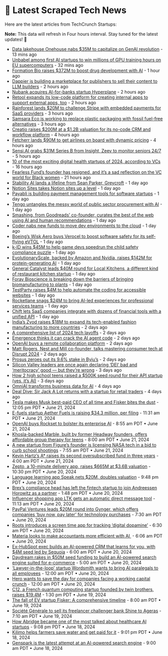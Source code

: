 
# 📰 Latest Scraped Tech News

Here are the latest articles from TechCrunch Startups:

**Note:** This data will refresh in Four hours interval. Stay tuned for the latest updates! 🔄
- [Data lakehouse Onehouse nabs $35M to capitalize on GenAI revolution](https://techcrunch.com/2024/06/26/data-lakehouse-onehouse-nabs-35m-to-capitalize-on-genai-revolution/) - 13 mins ago
- [Unbabel among first AI startups to win millions of GPU training hours on EU supercomputers](https://techcrunch.com/2024/06/26/unbabel-among-first-ai-startups-to-win-millions-of-gpu-training-hours-on-eu-supercomputers/) - 32 mins ago
- [Formation Bio raises $372M to boost drug development with AI](https://techcrunch.com/2024/06/26/formation-bio-raises-372m-to-boost-drug-development-with-ai/) - 1 hour ago
- [Dappier is building a marketplace for publishers to sell their content to LLM builders](https://techcrunch.com/2024/06/26/dappier-is-building-a-marketplace-for-publishers-to-sell-their-content-to-llm-builders/) - 2 hours ago
- [Nubank acquires AI-for-banks startup Hyperplane](https://techcrunch.com/2024/06/26/nubank-acquires-ai-for-banks-startup-hyperplane/) - 2 hours ago
- [Retool expands its low-code platform for creating internal apps to support external apps, too](https://techcrunch.com/2024/06/26/retool-expands-its-low-code-platform-for-creating-internal-apps-to-support-external-apps-too/) - 2 hours ago
- [Rainforest lands $20M to challenge Stripe with embedded payments for SaaS providers](https://techcrunch.com/2024/06/26/rainforest-lands-20m-to-challenge-stripe-with-embedded-payments-for-saas-providers/) - 3 hours ago
- [Samsara Eco is working to replace plastic packaging with fossil fuel-free alternatives](https://techcrunch.com/2024/06/26/temasek-main-sequence-back-enzymatic-recycling-tech-startup-samsara-eco-in-65m/) - 3 hours ago
- [Creatio raises $200M at a $1.2B valuation for its no-code CRM and workflow platform](https://techcrunch.com/2024/06/26/creatio-raises-200m-at-a-1-2b-valuation-for-its-no-code-crm-and-workflow-platform/) - 4 hours ago
- [Fetcherr lands $90M to get airlines on board with dynamic pricing](https://techcrunch.com/2024/06/26/fetcherr-lands-90m-to-get-airlines-on-board-with-dynamic-pricing/) - 4 hours ago
- [Sensi.AI grabs $31M Series B from Insight, Zeev to monitor seniors 24/7](https://techcrunch.com/2024/06/26/sensi-ai-grabs-31m-series-b-from-insight-zeev-to-monitor-seniors-24-7/) - 5 hours ago
- [10 of the most exciting digital health startups of 2024, according to VCs](https://techcrunch.com/2024/06/25/10-of-the-most-exciting-digital-health-startups-of-2024-according-to-vcs/) - 16 hours ago
- [Fearless Fund’s founder has resigned, and it’s a sad reflection on the VC world for Black women](https://techcrunch.com/2024/06/25/fearless-fund-founder-resigned-vc-venture-capital-startups-black-women/) - 21 hours ago
- [Stability AI lands a lifeline from Sean Parker, Greycroft](https://techcrunch.com/2024/06/25/stability-ai-lands-a-lifeline-from-sean-parker-greycroft/) - 1 day ago
- [Notion Sites takes Notion sites up a level](https://techcrunch.com/2024/06/25/notion-sites/) - 1 day ago
- [Payabli is building payment management tools for software startups](https://techcrunch.com/2024/06/25/payabli-is-building-payment-management-tools-for-software-startups/) - 1 day ago
- [Tengo untangles the messy world of public sector procurement with AI](https://techcrunch.com/2024/06/25/tengo-untangles-the-messy-world-of-public-sector-procurement-with-ai/) - 1 day ago
- [Smashing, from Goodreads’ co-founder, curates the best of the web using AI and human recommendations](https://techcrunch.com/2024/06/25/smashing-from-goodreads-co-founder-curates-the-best-of-the-web-using-ai-and-human-recommendations/) - 1 day ago
- [Coder nabs new funds to move dev environments to the cloud](https://techcrunch.com/2024/06/25/coder-nabs-new-funds-to-move-dev-environments-to-the-cloud/) - 1 day ago
- [Boeing’s Wisk Aero buys Verocel to boost software safety for its self-flying eVTOL](https://techcrunch.com/2024/06/25/boeings-wisk-aero-buys-verocel-to-boost-software-safety-for-self-flying-evtol/) - 1 day ago
- [k-ID wins $45M to help game devs speedrun the child safety compliance puzzle](https://techcrunch.com/2024/06/25/a16z-k-id-game-developers-child-safety-regulations/) - 1 day ago
- [EvolutionaryScale, backed by Amazon and Nvidia, raises $142M for protein-generating AI](https://techcrunch.com/2024/06/25/evolutionaryscale-backed-by-amazon-and-nvidia-raises-142m-for-protein-generating-ai/) - 1 day ago
- [General Catalyst leads $40M round for Local Kitchens, a different kind of restaurant kitchen startup](https://techcrunch.com/2024/06/25/local-kitchens-general-catalyst-40m/) - 1 day ago
- [Foray Bioscience is breaking down the barriers of bringing biomanufacturing to plants](https://techcrunch.com/2024/06/25/foray-bioscience-is-breaking-down-the-barriers-of-bringing-biomanufacturing-to-plants/) - 1 day ago
- [TestParty raises $4M to help automate the coding for accessible websites](https://techcrunch.com/2024/06/25/testparty-raises-4-million-to-help-create-inclusive-websites/) - 1 day ago
- [Rocketlane snags $24M to bring AI-led experiences for professional services teams](https://techcrunch.com/2024/06/25/rocketlane-snags-24m-to-bring-ai-led-experiences-for-professional-services-teams/) - 1 day ago
- [Chift lets SaaS companies integrate with dozens of financial tools with a unified API](https://techcrunch.com/2024/06/25/chift-lets-saas-companies-integrate-with-dozens-of-financial-tools-with-a-unified-api/) - 1 day ago
- [India’s Zyod raises $18M to expand its tech-enabled fashion manufacturing to more countries](https://techcrunch.com/2024/06/24/indias-zyod-raises-18m-to-expand-its-tech-enabled-fashion-manufacturing-to-more-countries/) - 2 days ago
- [A comprehensive list of 2024 tech layoffs](https://techcrunch.com/2024/06/24/tech-layoffs-2024-list/) - 2 days ago
- [Emergence thinks it can crack the AI agent code](https://techcrunch.com/2024/06/24/emergence-thinks-it-can-crack-the-ai-agent-code/) - 2 days ago
- [OpenAI buys a remote collaboration platform](https://techcrunch.com/2024/06/24/openai-buys-a-remote-collaboration-platform/) - 2 days ago
- [Matt Rogers, Nest and Mill co-founder, talks mastering consumer tech at Disrupt 2024](https://techcrunch.com/2024/06/24/matt-rogers-nest-and-mill-co-founder-talks-mastering-consumer-tech-at-disrupt-2024/) - 2 days ago
- [Prosus zeroes out its 9.6% stake in Byju’s](https://techcrunch.com/2024/06/24/prosus-zeroes-out-9-6-byjus-stake/) - 2 days ago
- [Silicon Valley leaders are once again declaring ‘DEI’ bad and ‘meritocracy’ good — but they’re wrong](https://techcrunch.com/2024/06/23/silicon-valley-leaders-are-once-again-declaring-dei-bad-and-meritocracy-good-but-theyre-wrong/) - 3 days ago
- [How 2 high school teens raised a $500K seed round for their API startup (yes, it’s AI)](https://techcrunch.com/2024/06/23/how-2-high-school-teens-raised-500000-dollars-seed-round-apigen-ai-startup/) - 3 days ago
- [OmniAI transforms business data for AI](https://techcrunch.com/2024/06/22/omniai-transforms-business-data-for-ai/) - 4 days ago
- [Deal Dive: Sir Jack A Lot returns with a startup for retail traders](https://techcrunch.com/2024/06/22/deal-dive-sir-jack-a-lot-returns-with-a-startup-for-retail-traders/) - 4 days ago
- [Tesla makes Musk best-paid CEO of all time and Fisker bites the dust](https://techcrunch.com/2024/06/21/tesla-makes-musk-best-paid-ceo-of-all-time-and-fisker-bites-the-dust/) - 12:05 pm PDT • June 21, 2024
- [E-fuels startup Aether Fuels is raising $34.3 million, per filing](https://techcrunch.com/2024/06/21/e-fuels-startup-aether-fuels-is-raising-34-3-million-per-filing/) - 11:31 am PDT • June 21, 2024
- [OpenAI buys Rockset to bolster its enterprise AI](https://techcrunch.com/2024/06/21/openai-buys-rockset-to-bolster-its-enterprise-ai/) - 8:55 am PDT • June 21, 2024
- [Khosla-backed Marble, built by former Headway founders, offers affordable group therapy for teens](https://techcrunch.com/2024/06/21/khosla-backed-marble-built-by-former-headway-founders-offers-affordable-group-therapy-for-teens/) - 8:00 am PDT • June 21, 2024
- [A new startup from Figure’s founder is licensing NASA tech in a bid to curb school shootings](https://techcrunch.com/2024/06/21/a-new-startup-from-figures-founder-is-licensing-nasa-tech-in-a-bid-to-curb-school-shootings/) - 7:55 am PDT • June 21, 2024
- [Kevin Hartz’s A* raises its second oversubscribed fund in three years](https://techcrunch.com/2024/06/21/kevin-hartzs-a-raises-its-second-oversubscribed-fund-in-three-years/) - 4:00 am PDT • June 21, 2024
- [Zepto, a 10-minute delivery app, raises $665M at $3.6B valuation](https://techcrunch.com/2024/06/20/zepto-a-10-minute-delivery-app-raises-665-million-at-3-6-billion-valuation/) - 10:30 pm PDT • June 20, 2024
- [Language learning app Speak nets $20M, doubles valuation](https://techcrunch.com/2024/06/20/language-learning-app-speak-nets-20m-doubles-valuation/) - 9:48 pm PDT • June 20, 2024
- [Brex’s compliance head has left the fintech startup to join Andreessen Horowitz as a partner](https://techcrunch.com/2024/06/20/brexs-compliance-head-has-left-the-fintech-startup-to-join-andreessen-horowitz-as-a-partner/) - 1:48 pm PDT • June 20, 2024
- [Influencer shopping app LTK gets an automatic direct message tool](https://techcrunch.com/2024/06/20/influencer-shopping-app-ltk-gets-an-automatic-direct-message-tool/) - 11:13 am PDT • June 20, 2024
- [PayPal Ventures leads $20M round into Gynger, which offers companies ‘buy now, pay later’ for technology purchases](https://techcrunch.com/2024/06/20/paypal-ventures-leads-20m-round-into-gynger-which-offers-startups-buy-now-pay-later-for-technology-purchases/) - 7:30 am PDT • June 20, 2024
- [Roots introduces a screen time app for tracking ‘digital dopamine’](https://techcrunch.com/2024/06/20/roots-introduces-a-screen-time-app-for-tracking-digital-dopamine/) - 6:30 am PDT • June 20, 2024
- [Materia looks to make accountants more efficient with AI ](https://techcrunch.com/2024/06/20/materia-looks-to-make-accountants-more-efficient-with-ai/) - 6:06 am PDT • June 20, 2024
- [Ex-HubSpot exec builds an AI-powered CRM that learns for you, with $4M seed led by Sequoia](https://techcrunch.com/2024/06/20/ex-hubspot-exec-builds-ai-powered-crm-learns-for-you-with-4m-seed-led-sequoia/) - 6:00 am PDT • June 20, 2024
- [Daydream rakes in $50M seed funding to build an AI-powered search engine suited for e-commerce](https://techcrunch.com/2024/06/20/former-stitch-fix-coo-julie-bornstein-secures-50m-to-build-a-new-age-e-commerce-search-engine/) - 5:00 am PDT • June 20, 2024
- [‘Lawyer-in-the-loop’ startup Wordsmith wants to bring AI paralegals to all employees](https://techcrunch.com/2024/06/20/legal-ease-lawyer-in-the-loop-startup-wordsmith-wants-to-bring-ai-paralegals-to-all-employees/) - 12:00 am PDT • June 20, 2024
- [Hero wants to save the day for companies facing a working capital crunch](https://techcrunch.com/2024/06/20/hero-wants-to-save-the-day-for-companies-facing-a-working-capital-crunch/) - 12:00 am PDT • June 20, 2024
- [C12, a French quantum computing startup founded by twin brothers, raises $19.4M](https://techcrunch.com/2024/06/19/c12-the-french-quantum-computing-startup-founded-by-two-twin-brothers-raises-194-million/) - 1:30 pm PDT • June 19, 2024
- [The fall of EV startup Fisker: A comprehensive timeline](https://techcrunch.com/2024/06/19/the-fall-of-ev-startup-fisker-a-comprehensive-timeline/) - 8:00 am PDT • June 19, 2024
- [Société Générale to sell its freelancer challenger bank Shine to Ageras](https://techcrunch.com/2024/06/19/societe-generale-to-sell-its-freelancer-challenger-bank-shine-to-ageras/) - 7:10 am PDT • June 19, 2024
- [How Abridge became one of the most talked about healthcare AI startups](https://techcrunch.com/2024/06/18/how-abridge-became-one-of-the-most-talked-about-healthcare-ai-startups/) - 9:08 pm PDT • June 18, 2024
- [Kilimo helps farmers save water and get paid for it](https://techcrunch.com/2024/06/18/kilimo-helps-farmers-save-water-and-get-paid-for-it/) - 9:01 pm PDT • June 18, 2024
- [Genspark is the latest attempt at an AI-powered search engine](https://techcrunch.com/2024/06/18/genspark-is-the-latest-attempt-at-an-ai-powered-search-engine/) - 9:00 am PDT • June 18, 2024